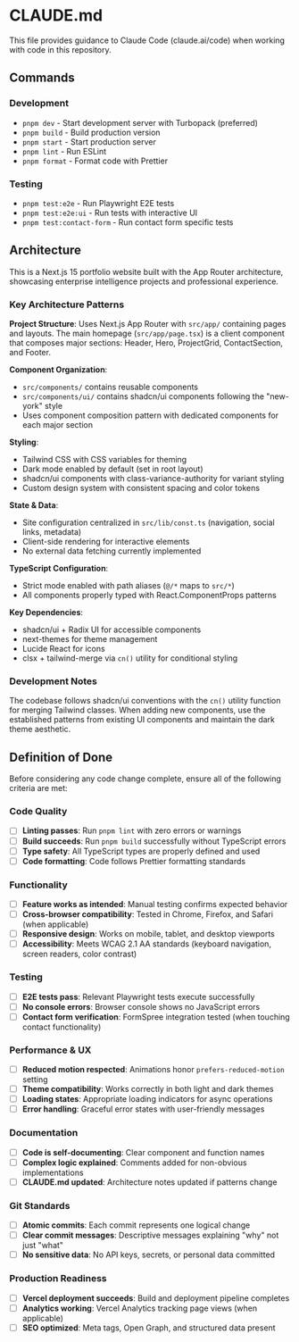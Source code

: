 # CLAUDE.md

This file provides guidance to Claude Code (claude.ai/code) when working with code in this repository.

## Commands

### Development
- `pnpm dev` - Start development server with Turbopack (preferred)
- `pnpm build` - Build production version
- `pnpm start` - Start production server
- `pnpm lint` - Run ESLint
- `pnpm format` - Format code with Prettier

### Testing
- `pnpm test:e2e` - Run Playwright E2E tests
- `pnpm test:e2e:ui` - Run tests with interactive UI
- `pnpm test:contact-form` - Run contact form specific tests

## Architecture

This is a Next.js 15 portfolio website built with the App Router architecture, showcasing enterprise intelligence projects and professional experience.

### Key Architecture Patterns

**Project Structure**: Uses Next.js App Router with `src/app/` containing pages and layouts. The main homepage (`src/app/page.tsx`) is a client component that composes major sections: Header, Hero, ProjectGrid, ContactSection, and Footer.

**Component Organization**: 
- `src/components/` contains reusable components
- `src/components/ui/` contains shadcn/ui components following the "new-york" style
- Uses component composition pattern with dedicated components for each major section

**Styling**: 
- Tailwind CSS with CSS variables for theming
- Dark mode enabled by default (set in root layout)
- shadcn/ui components with class-variance-authority for variant styling
- Custom design system with consistent spacing and color tokens

**State & Data**: 
- Site configuration centralized in `src/lib/const.ts` (navigation, social links, metadata)
- Client-side rendering for interactive elements
- No external data fetching currently implemented

**TypeScript Configuration**: 
- Strict mode enabled with path aliases (`@/*` maps to `src/*`)
- All components properly typed with React.ComponentProps patterns

**Key Dependencies**:
- shadcn/ui + Radix UI for accessible components
- next-themes for theme management
- Lucide React for icons
- clsx + tailwind-merge via `cn()` utility for conditional styling

### Development Notes

The codebase follows shadcn/ui conventions with the `cn()` utility function for merging Tailwind classes. When adding new components, use the established patterns from existing UI components and maintain the dark theme aesthetic.

## Definition of Done

Before considering any code change complete, ensure all of the following criteria are met:

### Code Quality
- [ ] **Linting passes**: Run `pnpm lint` with zero errors or warnings
- [ ] **Build succeeds**: Run `pnpm build` successfully without TypeScript errors
- [ ] **Type safety**: All TypeScript types are properly defined and used
- [ ] **Code formatting**: Code follows Prettier formatting standards

### Functionality
- [ ] **Feature works as intended**: Manual testing confirms expected behavior
- [ ] **Cross-browser compatibility**: Tested in Chrome, Firefox, and Safari (when applicable)
- [ ] **Responsive design**: Works on mobile, tablet, and desktop viewports
- [ ] **Accessibility**: Meets WCAG 2.1 AA standards (keyboard navigation, screen readers, color contrast)

### Testing
- [ ] **E2E tests pass**: Relevant Playwright tests execute successfully
- [ ] **No console errors**: Browser console shows no JavaScript errors
- [ ] **Contact form verification**: FormSpree integration tested (when touching contact functionality)

### Performance & UX
- [ ] **Reduced motion respected**: Animations honor `prefers-reduced-motion` setting
- [ ] **Theme compatibility**: Works correctly in both light and dark themes
- [ ] **Loading states**: Appropriate loading indicators for async operations
- [ ] **Error handling**: Graceful error states with user-friendly messages

### Documentation
- [ ] **Code is self-documenting**: Clear component and function names
- [ ] **Complex logic explained**: Comments added for non-obvious implementations
- [ ] **CLAUDE.md updated**: Architecture notes updated if patterns change

### Git Standards
- [ ] **Atomic commits**: Each commit represents one logical change
- [ ] **Clear commit messages**: Descriptive messages explaining "why" not just "what"
- [ ] **No sensitive data**: No API keys, secrets, or personal data committed

### Production Readiness
- [ ] **Vercel deployment succeeds**: Build and deployment pipeline completes
- [ ] **Analytics working**: Vercel Analytics tracking page views (when applicable)
- [ ] **SEO optimized**: Meta tags, Open Graph, and structured data present
